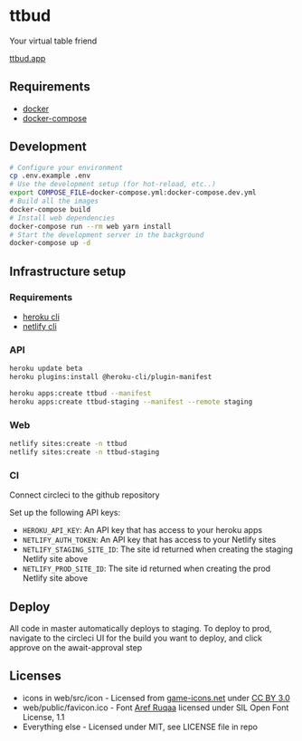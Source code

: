 # ttbud

Your virtual table friend

[ttbud.app](https://ttbud.app)

## Requirements

- [docker](https://docs.docker.com/v17.09/engine/installation/)
- [docker-compose](https://docs.docker.com/compose/install/)

## Development

```bash
# Configure your environment
cp .env.example .env
# Use the development setup (for hot-reload, etc..)
export COMPOSE_FILE=docker-compose.yml:docker-compose.dev.yml
# Build all the images
docker-compose build
# Install web dependencies
docker-compose run --rm web yarn install
# Start the development server in the background
docker-compose up -d
```

## Infrastructure setup

### Requirements
- [heroku cli](https://devcenter.heroku.com/articles/heroku-cli#download-and-install)
- [netlify cli](https://docs.netlify.com/cli/get-started/#installation)

### API
```bash
heroku update beta
heroku plugins:install @heroku-cli/plugin-manifest

heroku apps:create ttbud --manifest
heroku apps:create ttbud-staging --manifest --remote staging
```

### Web
```bash
netlify sites:create -n ttbud
netlify sites:create -n ttbud-staging
```

### CI
Connect circleci to the github repository

Set up the following API keys:

* `HEROKU_API_KEY`: An API key that has access to your heroku apps
* `NETLIFY_AUTH_TOKEN`: An API key that has access to your Netlify sites
* `NETLIFY_STAGING_SITE_ID`: The site id returned when creating the staging Netlify site above
* `NETLIFY_PROD_SITE_ID`: The site id returned when creating the prod Netlify site above

## Deploy

All code in master automatically deploys to staging. To deploy to prod, navigate to the circleci UI for the build you
want to deploy, and click approve on the await-approval step

## Licenses

- icons in web/src/icon - Licensed from [game-icons.net](https://game-icons.net) under [CC BY 3.0](https://creativecommons.org/licenses/by/3.0/)
- web/public/favicon.ico - Font [Aref Ruqaa](https://fonts.google.com/attribution) licensed under SIL Open Font License, 1.1
- Everything else - Licensed under MIT, see LICENSE file in repo
